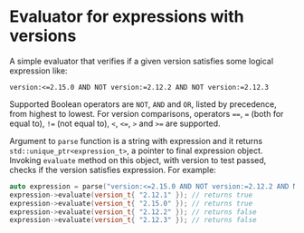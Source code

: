 # Evaluator for expressions with versions

A simple evaluator that verifies if a given version satisfies some logical expression like:

`version:<=2.15.0 AND NOT version:=2.12.2 AND NOT version:=2.12.3`

Supported Boolean operators are `NOT`, `AND` and `OR`, listed by precedence, from highest to lowest. For version comparisons, operators `==`, `=` (both for equal to), `!=` (not equal to), `<`, `<=`, `>` and `>=` are supported.

Argument to `parse` function is a string with expression and it returns `std::unique_ptr<expression_t>`, a pointer to final expression object. Invoking `evaluate` method on this object, with version to test passed, checks if the version satisfies expression. For example:

```c++
auto expression = parse("version:<=2.15.0 AND NOT version:=2.12.2 AND NOT version:=2.12.3");
expression->evaluate(version_t{ "2.12.1" }); // returns true
expression->evaluate(version_t{ "2.15.0" }); // returns true
expression->evaluate(version_t{ "2.12.2" }); // returns false
expression->evaluate(version_t{ "2.12.3" }); // returns false
```

